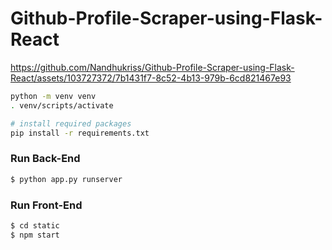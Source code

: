 # Github-Profile-Scraper-using-Flask-React

https://github.com/Nandhukriss/Github-Profile-Scraper-using-Flask-React/assets/103727372/7b1431f7-8c52-4b13-979b-6cd821467e93

```sh
python -m venv venv
. venv/scripts/activate 

# install required packages
pip install -r requirements.txt
```

### Run Back-End

```sh
$ python app.py runserver
```

### Run Front-End

```sh
$ cd static
$ npm start
```




